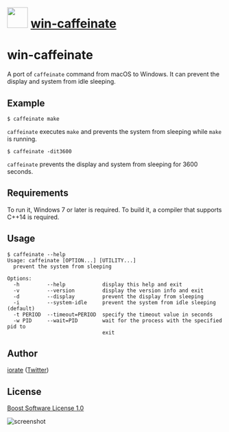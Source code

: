 ﻿# <img src="https://cdn.jsdelivr.net/gh/chtof/chocolatey-packages/automatic/win-caffeinate/win-caffeinate.png" width="48" height="48"/> [win-caffeinate](https://chocolatey.org/packages/win-caffeinate)

# win-caffeinate
A port of `caffeinate` command from macOS to Windows. It can prevent the display and system from idle sleeping.

## Example
```
$ caffeinate make
```

`caffeinate` executes `make` and prevents the system from sleeping while `make` is running.

```
$ caffeinate -dit3600
```

`caffeinate` prevents the display and system from sleeping for 3600 seconds.

## Requirements
To run it, Windows 7 or later is required. To build it, a compiler that supports C++14 is required.

## Usage
```
$ caffeinate --help
Usage: caffeinate [OPTION...] [UTILITY...]
  prevent the system from sleeping

Options:
  -h         --help            display this help and exit
  -v         --version         display the version info and exit
  -d         --display         prevent the display from sleeping
  -i         --system-idle     prevent the system from idle sleeping (default)
  -t PERIOD  --timeout=PERIOD  specify the timeout value in seconds
  -w PID     --wait=PID        wait for the process with the specified pid to
                               exit
```

## Author
[iorate](https://github.com/iorate) ([Twitter](https://twitter.com/iorate))

## License
[Boost Software License 1.0](https://github.com/iorate/win-caffeinate/blob/master/LICENSE_1_0.txt)

![screenshot](https://cdn.jsdelivr.net/gh/chtof/chocolatey-packages/automatic/win-caffeinate/screenshot.png)